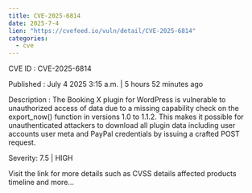 ```yaml
--- 
title: CVE-2025-6814
date: 2025-7-4
lien: "https://cvefeed.io/vuln/detail/CVE-2025-6814"
categories:
  - cve
---
```


CVE ID : CVE-2025-6814

Published :  July 4
2025
3:15 a.m. | 5 hours
52 minutes ago

Description : The Booking X plugin for WordPress is vulnerable to unauthorized access of data due to a missing capability check on the export_now() function in versions 1.0 to 1.1.2. This makes it possible for unauthenticated attackers to download all plugin data
including user accounts
user meta
and PayPal credentials
by issuing a crafted POST request.

Severity: 7.5 | HIGH

Visit the link for more details
such as CVSS details
affected products
timeline
and more...
